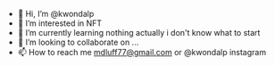 - 👋 Hi, I’m @kwondalp
- 👀 I’m interested in NFT
- 🌱 I’m currently learning nothing actually i don't know what to start
- 💞️ I’m looking to collaborate on ...
- 📫 How to reach me mdluff77@gmail.com or @kwondalp instagram

<!---
kwondalp/kwondalp is a ✨ special ✨ repository because its `README.md` (this file) appears on your GitHub profile.
You can click the Preview link to take a look at your changes.
--->
